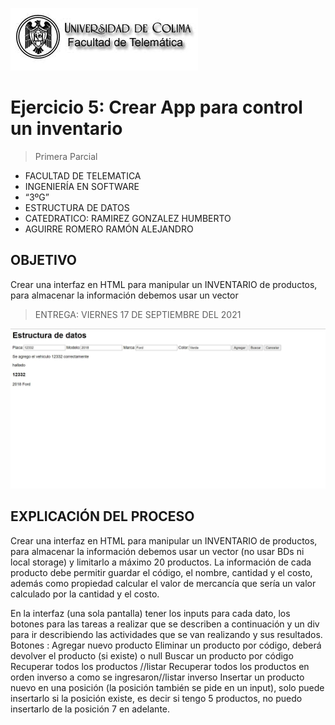 ![Logo](img/ucol-logo.jpg)

# Ejercicio 5: Crear App para control un inventario

> Primera Parcial

- FACULTAD DE TELEMATICA
- INGENIERÍA EN SOFTWARE
- “3ºG”
- ESTRUCTURA DE DATOS
- CATEDRATICO: RAMIREZ GONZALEZ HUMBERTO
- AGUIRRE ROMERO RAMÓN ALEJANDRO

## OBJETIVO

Crear una interfaz en HTML para manipular un INVENTARIO de productos, para almacenar la información debemos usar un vector

> ENTREGA: VIERNES 17 DE SEPTIEMBRE DEL 2021

![Ejemplo](img/ejemplo.jpg)

## EXPLICACIÓN DEL PROCESO

Crear una interfaz en HTML para manipular un INVENTARIO de productos, para almacenar la información debemos usar un vector (no usar BDs ni local storage) y limitarlo a máximo 20 productos.
La información de cada producto debe permitir guardar el código, el nombre, cantidad y el costo, además como propiedad calcular el valor de mercancía que sería un valor calculado por la cantidad y el costo.

En la interfaz (una sola pantalla) tener los inputs para cada dato, los botones para las tareas a realizar que se describen a continuación y un div para ir describiendo las actividades que se van realizando y sus resultados.
Botones :
Agregar nuevo producto
Eliminar un producto por código, deberá devolver el producto (si existe) o null
Buscar un producto por código
Recuperar todos los productos //listar
Recuperar todos los productos en orden inverso a como se ingresaron//listar inverso
Insertar un producto nuevo en una posición (la posición también se pide en un input), solo puede insertarlo si la posición existe, es decir si tengo 5 productos, no puedo insertarlo de la posición 7 en adelante.
